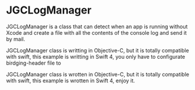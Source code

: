 # JGCLogManager

JGCLogManager is a class that can detect when an app is running without Xcode and create a file with all the contents of the console log and send it by mail.

JGCLogManager class is writting in Objective-C, but it is totally compatible with swift, this example is writting in Swift 4, you only have to configurate birdging-header file to

JGCLogManager class is wrotten in Objective-C, but it is totally compatible with swift, this example is wrotten in Swift 4, enjoy it.
